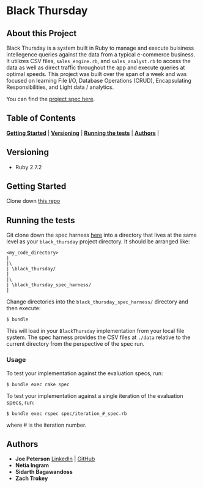 # Black Thursday
## About this Project
Black Thursday is a system built in Ruby to manage and execute buisiness intellegence queries against the data from a typical e-commerce business. It utilizes CSV files, `sales_engine.rb`, and `sales_analyst.rb` to access the data as well as direct traffic throughout the app and execute queries at optimal speeds. This project was built over the span of a week and was focused on learning File I/O, Database Operations (CRUD), Encapsulating Responsibilities, and Light data / analytics.

You can find the [project spec here](http://backend.turing.io/module1/projects/black_thursday/).
## Table of Contents
[**Getting Started**](#getting-started) |
[**Versioning**](#versioning) |
[**Running the tests**](#running-the-tests) |
[**Authors**](#authors) |
## Versioning
- Ruby 2.7.2
## Getting Started
Clone down [this repo](https://github.com/JoePeterson51/black_thursday)

## Running the tests
Git clone down the spec harness [here](https://github.com/turingschool/black_thursday_spec_harness) into a directory that lives at the same level as your `black_thursday` project directory. It should be arranged like:

    <my_code_directory>
    |
    |\
    | \black_thursday/
    |
    |\
    | \black_thursday_spec_harness/
    |

Change directories into the `black_thursday_spec_harness/` directory and then execute:

    $ bundle

This will load in your `BlackThursday` implementation from your local file system. The spec harness provides the CSV files at `./data` relative to the current directory from the perspective of the spec run.
### Usage

To test your implementation against the evaluation specs, run:

    $ bundle exec rake spec

To test your implementation against a single iteration of the evaluation specs, run:

    $ bundle exec rspec spec/iteration_#_spec.rb

where # is the iteration number.
## Authors
- **Joe Peterson**
  [LinkedIn](https://www.linkedin.com/in/joe-peterson-14718220b/) |
  [GitHub](https://github.com/JoePeterson51)
- **Netia Ingram**
- **Sidarth Bagawandoss**
- **Zach Trokey**


